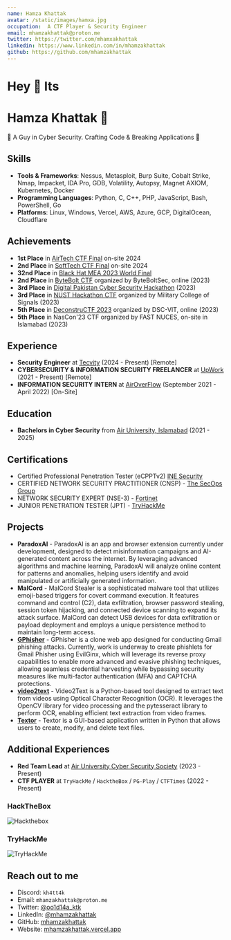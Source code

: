 ```yaml
---
name: Hamza Khattak
avatar: /static/images/hamxa.jpg
occupation:  A CTF Player & Security Engineer
email: mhamzakhattak@proton.me
twitter: https://twitter.com/mhamxakhattak
linkedin: https://www.linkedin.com/in/mhamzakhattak
github: https://github.com/mhamzakhattak
---
```


# Hey 👋 Its
# Hamza Khattak 👋
🚀 A Guy in Cyber Security. Crafting Code & Breaking Applications 👻


## Skills
- **Tools & Frameworks**: Nessus, Metasploit, Burp Suite, Cobalt Strike, Nmap, Impacket, IDA Pro, GDB, Volatility, Autopsy, Magnet AXIOM, Kubernetes, Docker
- **Programming Languages**: Python, C, C++, PHP, JavaScript, Bash, PowerShell, Go
- **Platforms**: Linux, Windows, Vercel, AWS, Azure, GCP, DigitalOcean, Cloudflare

## Achievements
- **1st Place** in [AirTech CTF Final](https://auair.tech/) on-site 2024
- **2nd Place** in [SoftTech CTF Final](https://softecnu.org/) on-site 2024
- **32nd Place** in [Black Hat MEA 2023 World Final](https://blackhatmea.com/capture-the-flag)
- **2nd Place** in [ByteBolt CTF](https://www.byteboltsec.com/) organized by ByteBoltSec, online (2023)
- **3rd Place** in [Digital Pakistan Cyber Security Hackathon](https://cyberhackathon.pk/) (2023)
- **3rd Place** in [NUST Hackathon CTF](https://mcs.nust.edu.pk/) organized by Military College of Signals (2023)
- **5th Place** in [DeconstruCTF 2023](https://ctftime.org/event/2042/) organized by DSC-VIT, online (2023)
- **5th Place** in NasCon'23 CTF organized by FAST NUCES, on-site in Islamabad (2023)

## Experience
- **Security Engineer** at [Tecvity](https://tecvity.co/) (2024 - Present) [Remote]
- **CYBERSECURITY & INFORMATION SECURITY FREELANCER** at [UpWork](https://www.upwork.com/) (2021 - Present) [Remote]
- **INFORMATION SECURITY INTERN** at [AirOverFlow](https://airoverflow.com/) (September 2021 - April 2022) [On-Site]


## Education
- **Bachelors in Cyber Security** from [Air University, Islamabad](https://au.edu.pk/) (2021 - 2025)

## Certifications

- Certified Professional Penetration Tester (eCPPTv2) [INE Security](https://certs.ine.com/d9cc55cc-f7c6-4c61-b924-898785391367)
- CERTIFIED NETWORK SECURITY PRACTITIONER (CNSP) - [The SecOps Group](https://secops.group/product/certified-network-security-practitioner/)
- NETWORK SECURITY EXPERT (NSE-3) - [Fortinet](https://www.fortinet.com/nse-training)
- JUNIOR PENETRATION TESTER (JPT) - [TryHackMe](https://tryhackme.com/path/outline/jrpenetrationtester)

## Projects
- **ParadoxAI** - ParadoxAI is an app and browser extension currently under development, designed to detect misinformation campaigns and AI-generated content across the internet. By leveraging advanced algorithms and machine learning, ParadoxAI will analyze online content for patterns and anomalies, helping users identify and avoid manipulated or artificially generated information.
- **MalCord** - MalCord Stealer is a sophisticated malware tool that utilizes emoji-based triggers for covert command execution. It features command and control (C2), data exfiltration, browser password stealing, session token hijacking, and connected device scanning to expand its attack surface. MalCord can detect USB devices for data exfiltration or payload deployment and employs a unique persistence method to maintain long-term access.
- [**GPhisher**](https://github.com/mhamzakhattak/Gphisher) - GPhisher is a clone web app designed for conducting Gmail phishing attacks. Currently, work is underway to create phishlets for Gmail Phisher using EvilGinx, which will leverage its reverse proxy capabilities to enable more advanced and evasive phishing techniques, allowing seamless credential harvesting while bypassing security measures like multi-factor authentication (MFA) and CAPTCHA protections.
- [**video2text**](https://github.com/mhamzakhattak/video2text) - Video2Text is a Python-based tool designed to extract text from videos using Optical Character Recognition (OCR). It leverages the OpenCV library for video processing and the pytesseract library to perform OCR, enabling efficient text extraction from video frames.
- [**Textor**](https://github.com/mhamzakhattak/Textor) - Textor is a GUI-based application written in Python that allows users to create, modify, and delete text files.

## Additional Experiences

- **Red Team Lead** at [Air University Cyber Security Society](https://aucss.live/) (2023 - Present)
- **CTF PLAYER** at `TryHackMe` / `HacktheBox` / `PG-Play` / `CTFTimes` (2022 - Present)

### HackTheBox
![Hackthebox](/static/images/hackthebox.png)

### TryHackMe
![TryHackMe](/static/images/tryhackme.png)


## Reach out to me

- Discord: `kh4tt4k`
- Email: `mhamzakhattak@proton.me`
- Twitter: [@oo1d14a_ktk](https://twitter.com/oo1d14a_ktk)
- LinkedIn: [@mhamzakhattak](https://www.linkedin.com/in/mhamzakhattak)
- GitHub: [mhamzakhattak](https://github.com/mhamzakhattak)
- Website: [mhamzakhattak.vercel.app](https://mhamzakhattak.vercel.app)
